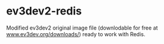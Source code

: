 # ev3dev2-redis
Modified ev3dev2 original image file (downlodable for free at www.ev3dev.org/downloads/) ready to work with Redis.
